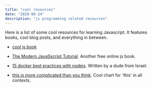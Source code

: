```yaml
---
title: "cool resources"
date: "2020-08-24"
description: "js programming related resources"
---
```


Here is a list of some cool resources for learning Javascript. It features books, cool blog posts, and everything in between.

- [cool js book](https://exploringjs.com/deep-js/toc.html)

- [The Modern JavaSscript Tutorial](https://javascript.info/). Another free online js book.

- [15 docker best practices with nodejs](https://dev.to/nodepractices/docker-best-practices-with-node-js-4ln4).
Written by a dude from Israel.

- [this is more complicated than you think](https://ibb.co/gPyCmQw). Cool chart for 'this' in all contexts.